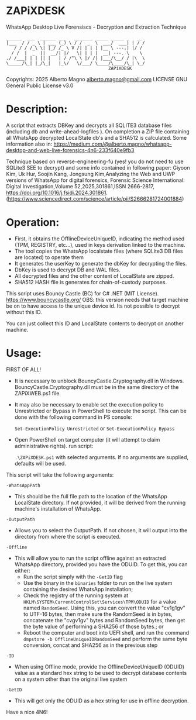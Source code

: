 # ZAPiXDESK
WhatsApp Desktop Live Forensiscs - Decryption and Extraction Technique

```
______  ___  ______ ___   _______ _____ _____ _   __
|___  / / _ \ | ___ (_) \ / /  _  \  ___/  ___| | / /
   / / / /_\ \| |_/ /_ \ V /| | | | |__ \ ---.| |/ /
  / /  |  _  ||  __/| |/   \| | | |  __| ---. \    \  
./ /___| | | || |   | / /^\ \ |/ /| |___/\__/ / |\  \
\_____/\_| |_/\_|   |_\/   \/___/ \____/\____/\_| \_/
                                       ZAPiXDESK
```
                                       
Copyrights: 2025 Alberto Magno <alberto.magno@gmail.com> 
LICENSE GNU General Public License v3.0

# Description: 
A script that extracts DBKey and decrypts all SQLITE3 database files (including db and write-ahead-logfiles ). 
On completion a ZIP file containing all WhatsApp  decrypted LocalState db's and a SHA512 is calculated.
Some information also in: https://medium.com/@alberto.magno/whatsapp-desktop-and-web-live-forensics-4n6-233f640e9fb3

Technique based on reverse-engineering-fu (yes! you do not need to use SQLite3 SEE to decrypt) and some info contained in following paper:
Giyoon Kim, Uk Hur, Soojin Kang, Jongsung Kim,Analyzing the Web and UWP versions of WhatsApp for digital forensics,
Forensic Science International: Digital Investigation,Volume 52,2025,301861,ISSN 2666-2817,
https://doi.org/10.1016/j.fsidi.2024.301861.
(https://www.sciencedirect.com/science/article/pii/S2666281724001884)

# Operation:
- First, it obtains the OfflineDeviceUniqueID, indicating the method used (TPM, REGISTRY, etc...), used in keys derivation linked to the machine.
- The tool copies the WhatsApp localstate files (where SQLite3 DB files are located) to operate them
- It generates the userKey to generate the dbKey for decrypting the files.
- DbKey is used to decrypt DB and WAL files.
- All decrypted files and the other content of LocalState are zipped.
- SHA512 HASH file is generates for chain-of-custody purposes.

This script uses Bouncy Castle (BC) for C# .NET (MIT License).
https://www.bouncycastle.org/
OBS: this version needs that target machine be on to have access to the unique device id. Its not possible to decrypt without this ID.

You can just collect this ID and LocalState contents to decrypt on another machine.

# Usage:
FIRST OF ALL!
- It is necessary to unblock BouncyCastle.Cryptography.dll in Windows. BouncyCastle.Cryptography.dll must be in the same directory of the ZAPiXWEB.ps1 file.
- It may also be necessary to enable set the execution policy to Unrestricted or Bypass in PowerShell to execute the script. This can be done with the following command in PS console:
  
  `Set-ExecutionPolicy Unrestricted` or `Set-ExecutionPolicy Bypass`
- Open PowerShell on target computer (it will attempt to claim administrative rights).
run script:

  `.\ZAPiXDESK.ps1` with selected arguments. If no arguments are supplied, defaults will be used.

This script will take the following arguments:
```
-WhatsAppPath  
```
- This should be the full file path to the location of the WhatsApp LocalState directory. If not provided, it will be derived from the running machine's
  installation of WhatsApp.

```
-OutputPath
```
- Allows you to select the OutputPath. If not chosen, it will output into the directory from where the script is executed.

```
-Offline  
```
- This will allow you to run the script offline against an extracted WhatsApp directory, provided you have the ODUID. To get this, you can either:
  - Run the script simply with the `-GetID` flag
  - Use the binary in the `binaries` folder to run on the live system containing the desired WhatsApp installation;
  - Check the registry of the running system at `HKLM\SYSTEM\CurrentControlSet\Services\TPM\ODUID` for a value named `RandomSeed`. Using this, you can 
    convert the value "cv1g1gv" to UTF-16 bytes, then make sure the RandomSeed is in bytes, concatenate the "cvgv1gv" bytes and RandomSeed bytes, then 
    get the byte value of performing a SHA256 of those bytes.; or
  - Reboot the computer and boot into UEFI shell, and run the command `dmpstore -b OfflineUniqueIDRandomSeed` and perform the same byte conversion, concat
    and SHA256 as in the previous step

```
-ID
```
- When using Offline mode, provide the OfflineDeviceUniqueID (ODUID) value as a standard hex string to be used to decrypt database contents on a system other
  than the original live system

```
-GetID
```
- This will get only the ODUID as a hex string for use in offline decryption.


Have a nice 4N6!






